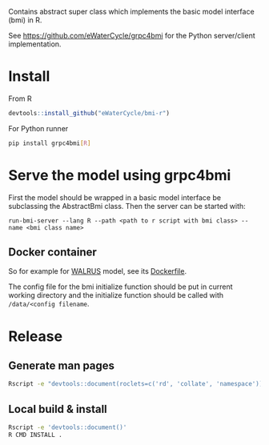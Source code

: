 Contains abstract super class which implements the basic model interface (bmi) in R.

See https://github.com/eWaterCycle/grpc4bmi for the Python server/client implementation.

# Install

From R

```R
devtools::install_github("eWaterCycle/bmi-r")
```

For Python runner
```bash
pip install grpc4bmi[R]
```

# Serve the model using grpc4bmi

First the model should be wrapped in a basic model interface be subclassing the AbstractBmi class.
Then the server can be started with:

```
run-bmi-server --lang R --path <path to r script with bmi class> --name <bmi class name>
```

## Docker container

So for example for [WALRUS](https://github.com/ClaudiaBrauer/WALRUS) model, see its [Dockerfile](https://github.com/eWaterCycle/grpc4bmi-examples/blob/master/walrus/Dockerfile).

The config file for the bmi initialize function should be put in current working directory and the initialize function should be called with `/data/<config filename`.

# Release

## Generate man pages

```bash
Rscript -e "devtools::document(roclets=c('rd', 'collate', 'namespace'))"
```

## Local build & install

```bash
Rscript -e 'devtools::document()'
R CMD INSTALL .
```
